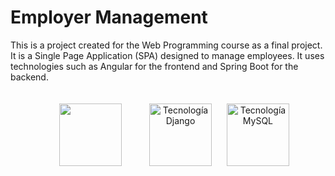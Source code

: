 # Employer Management 

This is a project created for the Web Programming course as a final project. It is a Single Page Application (SPA) designed to 
manage employees. It uses technologies such as Angular for the frontend and Spring Boot for the backend.
<p align="center">
  <img src="https://e4developer.com/wp-content/uploads/2018/01/spring-boot.png" width="100" style="padding: 20px;" />
  <img src="https://upload.wikimedia.org/wikipedia/commons/thumb/c/cf/Angular_full_color_logo.svg/2048px-Angular_full_color_logo.svg.png" alt="Tecnología Django" width="100" style="padding: 20px;" />
  <img src="" alt="Tecnología MySQL" width="100" />
</p>
